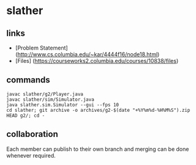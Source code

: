 # slather

## links
 * [Problem Statement] (http://www.cs.columbia.edu/~kar/4444f16/node18.html)
 * [Files] (https://courseworks2.columbia.edu/courses/10838/files)

## commands
    javac slather/g2/Player.java
    javac slather/sim/Simulator.java
    java slather.sim.Simulator --gui --fps 10
    cd slather; git archive -o archives/g2-$(date "+%Y%m%d-%H%M%S").zip HEAD g2/; cd -

## collaboration
Each member can publish to their own branch and merging can be done whenever required.

